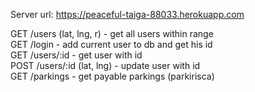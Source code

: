 Server url: https://peaceful-taiga-88033.herokuapp.com

GET /users (lat, lng, r) - get all users within range  
GET /login - add current user to db and get his id  
GET /users/:id - get user with id  
POST /users/:id (lat, lng) - update user with id  
GET /parkings - get payable parkings (parkirisca)